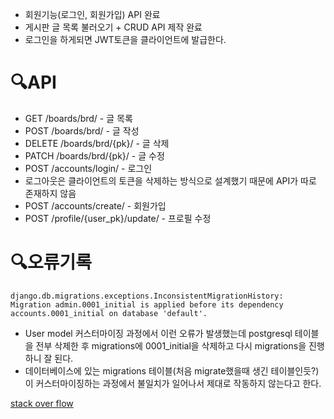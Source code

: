 * 회원기능(로그인, 회원가입) API 완료
* 게시판 글 목록 불러오기 + CRUD API 제작 완료
* 로그인을 하게되면 JWT토큰을 클라이언트에 발급한다.

# 🔍API

* GET /boards/brd/ - 글 목록
* POST /boards/brd/ - 글 작성
* DELETE /boards/brd/{pk}/ - 글 삭제
* PATCH /boards/brd/{pk}/ - 글 수정
* POST /accounts/login/ - 로그인
* 로그아웃은 클라이언트의 토큰을 삭제하는 방식으로 설계했기 때문에 API가 따로 존재하지 않음
* POST /accounts/create/ - 회원가입
* POST /profile/{user_pk}/update/ - 프로필 수정


# 🔍오류기록
```
django.db.migrations.exceptions.InconsistentMigrationHistory: Migration admin.0001_initial is applied before its dependency accounts.0001_initial on database 'default'.
```
* User model 커스터마이징 과정에서 이런 오류가 발생했는데 postgresql 테이블을 전부 삭제한 후 migrations에 0001_initial을 삭제하고 다시 migrations을 진행하니 잘 된다.
* 데이터베이스에 있는 migrations 테이블(처음 migrate했을때 생긴 테이블인듯?)이 커스터마이징하는 과정에서 불일치가 일어나서 제대로 작동하지 않는다고 한다.

[stack over flow](https://stackoverflow.com/questions/44651760/django-db-migrations-exceptions-inconsistentmigrationhistory)